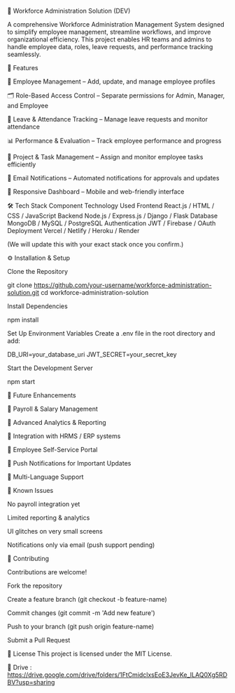 🏢 Workforce Administration Solution (DEV)

A comprehensive Workforce Administration Management System designed to simplify employee management, streamline workflows, and improve organizational efficiency.
This project enables HR teams and admins to handle employee data, roles, leave requests, and performance tracking seamlessly.

🚀 Features

👥 Employee Management – Add, update, and manage employee profiles

🗂️ Role-Based Access Control – Separate permissions for Admin, Manager, and Employee

📝 Leave & Attendance Tracking – Manage leave requests and monitor attendance

📊 Performance & Evaluation – Track employee performance and progress

📅 Project & Task Management – Assign and monitor employee tasks efficiently

🔔 Email Notifications – Automated notifications for approvals and updates

📱 Responsive Dashboard – Mobile and web-friendly interface

🛠️ Tech Stack
Component	Technology Used
Frontend	React.js / HTML / CSS / JavaScript
Backend	Node.js / Express.js / Django / Flask
Database	MongoDB / MySQL / PostgreSQL
Authentication	JWT / Firebase / OAuth
Deployment	Vercel / Netlify / Heroku / Render

(We will update this with your exact stack once you confirm.)

⚙️ Installation & Setup

Clone the Repository

git clone https://github.com/your-username/workforce-administration-solution.git
cd workforce-administration-solution


Install Dependencies

npm install


Set Up Environment Variables
Create a .env file in the root directory and add:

DB_URI=your_database_uri
JWT_SECRET=your_secret_key


Start the Development Server

npm start

📌 Future Enhancements

🔹 Payroll & Salary Management

🔹 Advanced Analytics & Reporting

🔹 Integration with HRMS / ERP systems

🔹 Employee Self-Service Portal

🔹 Push Notifications for Important Updates

🔹 Multi-Language Support

🐞 Known Issues

No payroll integration yet

Limited reporting & analytics

UI glitches on very small screens

Notifications only via email (push support pending)

🤝 Contributing

Contributions are welcome!

Fork the repository

Create a feature branch (git checkout -b feature-name)

Commit changes (git commit -m 'Add new feature')

Push to your branch (git push origin feature-name)

Submit a Pull Request

📄 License
This project is licensed under the MIT License.

🔗 Drive : https://drive.google.com/drive/folders/1FtCmidclxsEoE3JevKe_ILAQ0Xg5RDBV?usp=sharing

